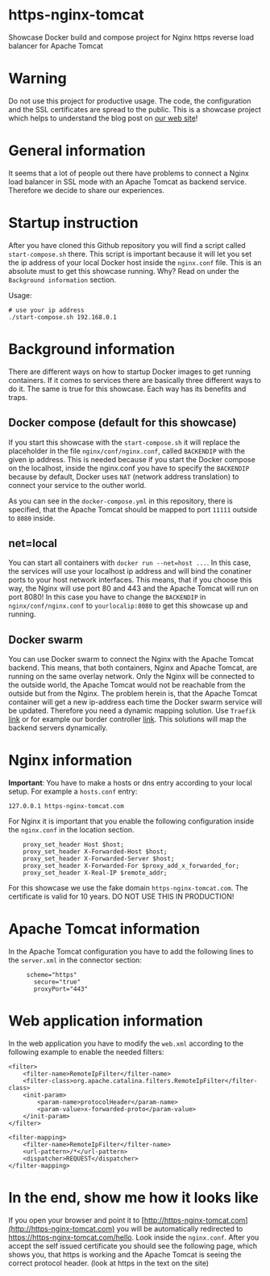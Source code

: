 # https-nginx-tomcat
Showcase Docker build and compose project for Nginx https reverse load balancer for Apache Tomcat

# Warning
Do not use this project for productive usage. The code, the configuration and the SSL certificates are spread to the public. This is a showcase project which helps to understand the blog post on [our web site](https://www.n0r1sk.com/index.php/2017/07/07/nginx-reverse-proxy-with-ssl-offloading-and-apache-tomcat-backends/)!

# General information

It seems that a lot of people out there have problems to connect a Nginx load balancer in SSL mode with an Apache Tomcat as backend service. Therefore we decide to share our experiences.

# Startup instruction
After you have cloned this Github repository you will find a script called ```start-compose.sh``` there. This script is important because it will let you set the ip address of your local Docker host inside the ```nginx.conf``` file. This is an absolute must to get this showcase running. Why? Read on under the ```Background information``` section.

Usage:
```
# use your ip address
./start-compose.sh 192.168.0.1
```

# Background information

There are different ways on how to startup Docker images to get running containers. If it comes to services there are basically three different ways to do it. The same is true for this showcase. Each way has its benefits and traps.

## Docker compose (default for this showcase)
If you start this showcase with the ```start-compose.sh``` it will replace the placeholder in the file ```nginx/conf/nginx.conf```, called ```BACKENDIP``` with the given ip address. This is needed because if you start the Docker compose on the localhost, inside the nginx.conf you have to specify the ```BACKENDIP``` because by default, Docker uses ```NAT``` (network address translation) to connect your service to the outher world.

As you can see in the ```docker-compose.yml``` in this repository, there is specified, that the Apache Tomcat should be mapped to port ```11111``` outside to ```8080``` inside.

## net=local
You can start all containers with ```docker run --net=host ...```. In this case, the services will use your localhost ip address and will bind the conatiner ports to your host network interfaces. This means, that if you choose this way, the Nginx will use port 80 and 443 and the Apache Tomcat will run on port 8080! In this case you have to change the ```BACKENDIP``` in ```nginx/conf/nginx.conf``` to ```yourlocalip:8080``` to get this showcase up and running.

## Docker swarm
You can use Docker swarm to connect the Nginx with the Apache Tomcat backend. This means, that both containers, Nginx and Apache Tomcat, are running on the same overlay network. Only the Nginx will be connected to the outside world, the Apache Tomcat would not be reachable from the outside but from the Nginx. The problem herein is, that the Apache Tomcat container will get a new ip-address each time the Docker swarm service will be updated. Therefore you need a dynamic mapping solution. Use ```Traefik``` [link](traefik.io) or for example our border controller [link](https://github.com/n0r1sk/border-controller). This solutions will map the backend servers dynamically.

# Nginx information

**Important**: You have to make a hosts or dns entry according to your local setup. For example a ```hosts.conf``` entry:

```
127.0.0.1 https-nginx-tomcat.com
```

For Nginx it is important that you enable the following configuration inside the ```nginx.conf``` in the location section.

```
    proxy_set_header Host $host;
    proxy_set_header X-Forwarded-Host $host;
    proxy_set_header X-Forwarded-Server $host;
    proxy_set_header X-Forwarded-For $proxy_add_x_forwarded_for;
    proxy_set_header X-Real-IP $remote_addr;
```

For this showcase we use the fake domain ```https-nginx-tomcat.com```. The certificate is valid for 10 years. DO NOT USE THIS IN PRODUCTION!

# Apache Tomcat information

In the Apache Tomcat configuration you have to add the following lines to the ```server.xml``` in the connector section:

```
     scheme="https"
	   secure="true"
	   proxyPort="443"
```

# Web application information

In the web application you have to modify the ```web.xml``` according to the following example to enable the needed filters:

```
<filter>
    <filter-name>RemoteIpFilter</filter-name>
    <filter-class>org.apache.catalina.filters.RemoteIpFilter</filter-class>
    <init-param>
        <param-name>protocolHeader</param-name>
        <param-value>x-forwarded-proto</param-value>
    </init-param>
</filter>

<filter-mapping>
    <filter-name>RemoteIpFilter</filter-name>
    <url-pattern>/*</url-pattern>
    <dispatcher>REQUEST</dispatcher>
</filter-mapping>
```

# In the end, show me how it looks like

If you open your browser and point it to [http://https-nginx-tomcat.com](http://https-nginx-tomcat.com) you will be automatically redirected to https://https-nginx-tomcat.com/hello. Look inside the ```nginx.conf```. After you accept the self issued certificate you should see the following page, which shows you, that https is working and the Apache Tomcat is seeing the correct protocol header. (look at https in the text on the site)
